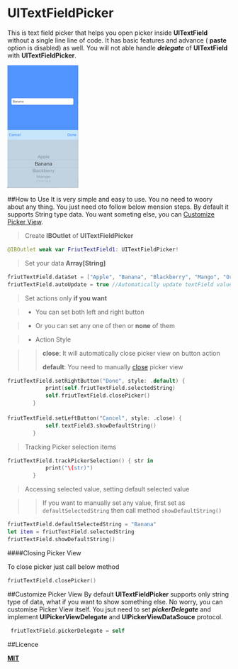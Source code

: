 # UITextFieldPicker
This is text field picker that helps you open picker inside **UITextField** without a single line line of code. It has basic features and advance ( **paste** option is disabled) as well. You will not able handle ***delegate*** of **UITextField** with **UITextFieldPicker**.

![Image](sample.png)

##How to Use
It is very simple and easy to use. You no need to woory about any thing. You just need oto follow below mension steps. By default it supports String type data. You want someting else, you can [Customize Picker View](README.md#customize-picker-view).

> Create **IBOutlet** of **UITextFieldPicker**

```swift
@IBOutlet weak var FriutTextField1: UITextFieldPicker!
```

> Set your data **Array[String]**

```swift
friutTextField.dataSet = ["Apple", "Banana", "Blackberry", "Mango", "Orange", "Pineapple"]
friutTextField.autoUpdate = true //Automatically update textField value while selecting from PickerView
```

> Set actions only **if you want**

> * You can set both left and right button

> * Or you can set any one of then or **none** of them

> * Action Style

> > **close**: It will automatically close picker view on button action 
> > 
> > **default**: You need to manually [close](README.md#closing-picker-view) picker view


```swift
friutTextField.setRightButton("Done", style: .default) {
            print(self.friutTextField.selectedString)
            self.friutTextField.closePicker()
        }
                
friutTextField.setLeftButton("Cancel", style: .close) {
            self.textField3.showDefaultString()
        }
```

> Tracking Picker selection items 

```swift
friutTextField.trackPickerSelection() { str in
            print("\(str)")
        }
```

> Accessing selected value, setting default selected value

>> If you want to manually set any value, first set as ```defaultSelectedString``` then call method ```showDefaultString()```


```swift
friutTextField.defaultSelectedString = "Banana"
let item = friutTextField.selectedString
friutTextField.showDefaultString()
```

####Closing Picker View

To close picker just call below method

```swift
friutTextField.closePicker()
```

##Customize Picker View
By default **UITextFieldPicker** supports only string type of data, what if you want to show something else. No worry, you can customise Picker View itself. You jsut need to set ***pickerDelegate*** and implement **UIPickerViewDelegate** and **UIPickerViewDataSouce** protocol.

```swift
 friutTextField.pickerDelegate = self
```       

##Licence

**[MIT](LICENSE)**